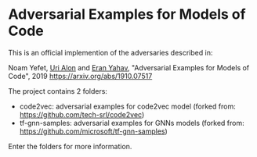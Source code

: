 # Adversarial Examples for Models of Code

This is an official implemention of the adversaries described in:

Noam Yefet, [Uri Alon](http://urialon.cswp.cs.technion.ac.il) and [Eran Yahav](http://www.cs.technion.ac.il/~yahave/),
"Adversarial Examples for Models of Code", 2019 
https://arxiv.org/abs/1910.07517

The project contains 2 folders:
* code2vec: adversarial examples for code2vec model 
(forked from: https://github.com/tech-srl/code2vec)
* tf-gnn-samples: adversarial examples for GNNs models
(forked from: https://github.com/microsoft/tf-gnn-samples)

Enter the folders for more information.

<!--

## Citation

[code2vec: Learning Distributed Representations of Code](https://arxiv.org/pdf/1803.09473)

```
@article{alon2018code2vec,
  title={code2vec: Learning Distributed Representations of Code},
  author={Alon, Uri and Zilberstein, Meital and Levy, Omer and Yahav, Eran},
  journal={arXiv preprint arXiv:1803.09473},
  year={2018}
}
```
-->

